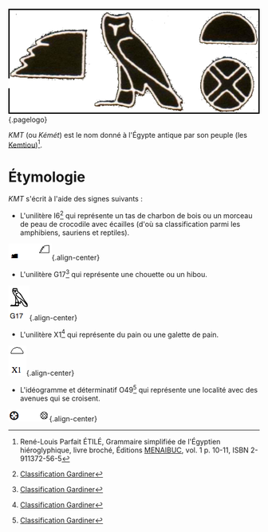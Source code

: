 <!-- TITLE: KMT / Égypte pharaonique antique -->
<!-- SUBTITLE: L'Égypte pharaonique antique : KMT -->

![Kmt](/uploads/ecriture/kmt.png "Kmt"){.pagelogo}

*KMT* (ou *Kémét*) est le nom donné à l'Égypte antique par son peuple (les [Kemtiou](http://leremsesh.com/peuple/kemtiou))[^1].
# Étymologie
*KMT* s'écrit à l'aide des signes suivants :
* L'unilitère I6[^2] qui représente un tas de charbon de bois ou un morceau de peau de crocodile avec écailles (d'où sa classification parmi les amphibiens, sauriens et reptiles).

![Signe I 6](/uploads/ecriture/signe-i-6.png "Signe I 6"){.align-center}

* L'unilitère G17[^2] qui représente une chouette ou un hibou.

![Signe G 17](/uploads/ecriture/signe-g-17.png "Signe G 17"){.align-center}

* L'unilitère X1[^2] qui représente du pain ou une galette de pain.

![Signe X 1](/uploads/ecriture/signe-x-1.png "Signe X 1"){.align-center}

* L'idéogramme et déterminatif O49[^2] qui représente une localité avec des avenues qui se croisent.

![Signe O 49](/uploads/ecriture/signe-o-49.png "Signe O 49"){.align-center}

<!-- Sources -->
[^1]:René-Louis Parfait ÉTILÉ, Grammaire simplifiée de l'Égyptien hiéroglyphique, livre broché, Éditions [MENAIBUC](http://www.menaibuc.com/), vol. 1 p. 10-11, ISBN 2-911372-56-5
[^2]:[Classification Gardiner](/ecriture/classification-gardiner)